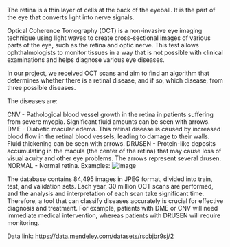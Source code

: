 The retina is a thin layer of cells at the back of the eyeball. It is the part of the eye that converts light into nerve signals.

Optical Coherence Tomography (OCT) is a non-invasive eye imaging technique using light waves to create cross-sectional images of various parts of the eye, such as the retina and optic nerve. This test allows ophthalmologists to monitor tissues in a way that is not possible with clinical examinations and helps diagnose various eye diseases.

In our project, we received OCT scans and aim to find an algorithm that determines whether there is a retinal disease, and if so, which disease, from three possible diseases.

The diseases are:

CNV - Pathological blood vessel growth in the retina in patients suffering from severe myopia. Significant fluid amounts can be seen with arrows.
DME - Diabetic macular edema. This retinal disease is caused by increased blood flow in the retinal blood vessels, leading to damage to their walls. Fluid thickening can be seen with arrows.
DRUSEN - Protein-like deposits accumulating in the macula (the center of the retina) that may cause loss of visual acuity and other eye problems. The arrows represent several drusen.
NORMAL - Normal retina. Examples:
![image](https://github.com/user-attachments/assets/63b1409a-69a9-4bdb-b381-911c4d12c57e)


The database contains 84,495 images in JPEG format, divided into train, test, and validation sets. Each year, 30 million OCT scans are performed, and the analysis and interpretation of each scan take significant time. Therefore, a tool that can classify diseases accurately is crucial for effective diagnosis and treatment. For example, patients with DME or CNV will need immediate medical intervention, whereas patients with DRUSEN will require monitoring.

Data link: 
https://data.mendeley.com/datasets/rscbjbr9sj/2
